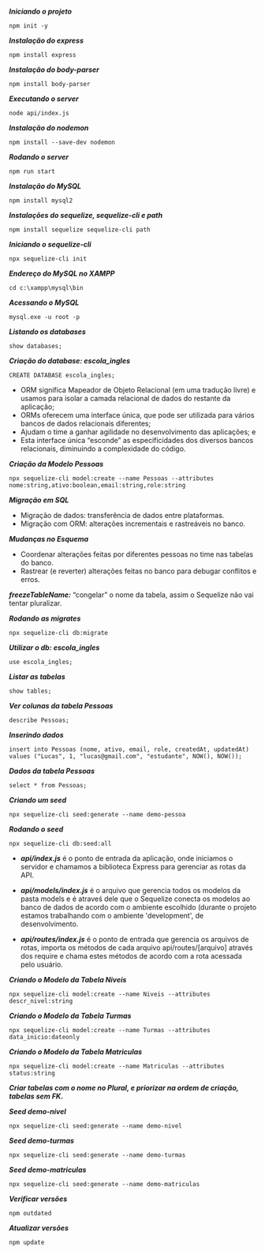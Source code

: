 ***Iniciando o projeto***
```
npm init -y
```

***Instalação do express***
```
npm install express
```

***Instalação do body-parser***
```
npm install body-parser
```

***Executando o server***
```
node api/index.js
```

***Instalação do nodemon***
```
npm install --save-dev nodemon
```

***Rodando o server***
```
npm run start
```

***Instalação do MySQL***
```
npm install mysql2
```

***Instalações do sequelize, sequelize-cli e path***
```
npm install sequelize sequelize-cli path
```

***Iniciando o sequelize-cli***
```
npx sequelize-cli init
```

***Endereço do MySQL no XAMPP***
```
cd c:\xampp\mysql\bin
```

***Acessando o MySQL***
```
mysql.exe -u root -p
```

***Listando os databases***
```
show databases;
```

***Criação do database: escola_ingles***
```
CREATE DATABASE escola_ingles;
```

- ORM significa Mapeador de Objeto Relacional (em uma tradução livre) e usamos para isolar a camada relacional de dados do restante da aplicação;
- ORMs oferecem uma interface única, que pode ser utilizada para vários bancos de dados relacionais diferentes;
- Ajudam o time a ganhar agilidade no desenvolvimento das aplicações; e
- Esta interface única “esconde” as especificidades dos diversos bancos relacionais, diminuindo a complexidade do código.

***Criação da Modelo Pessoas***
```
npx sequelize-cli model:create --name Pessoas --attributes nome:string,ativo:boolean,email:string,role:string
```

***Migração em SQL***
- Migração de dados: transferência de dados entre plataformas.
- Migração com ORM: alterações incrementais e rastreáveis no banco.

***Mudanças no Esquema***
- Coordenar alterações feitas por diferentes pessoas no time nas tabelas do banco.
- Rastrear (e reverter) alterações feitas no banco para debugar conflitos e erros.

***freezeTableName:*** “congelar” o nome da tabela, assim o Sequelize não vai tentar pluralizar.

***Rodando as migrates***
```
npx sequelize-cli db:migrate
```

***Utilizar o db: escola_ingles***
```
use escola_ingles;
```

***Listar as tabelas***
```
show tables;
```

***Ver colunas da tabela Pessoas***
```
describe Pessoas;
```

***Inserindo dados***
```
insert into Pessoas (nome, ativo, email, role, createdAt, updatedAt) values ("Lucas", 1, "lucas@gmail.com", "estudante", NOW(), NOW());
```

***Dados da tabela Pessoas***
```
select * from Pessoas;
```

***Criando um seed***
```
npx sequelize-cli seed:generate --name demo-pessoa
```

***Rodando o seed***
```
npx sequelize-cli db:seed:all
```

- ***api/index.js*** é o ponto de entrada da aplicação, onde iniciamos o servidor e chamamos a biblioteca Express para gerenciar as rotas da API.

- ***api/models/index.js*** é o arquivo que gerencia todos os modelos da pasta models e é atraveś dele que o Sequelize conecta os modelos ao banco de dados de acordo com o ambiente escolhido (durante o projeto estamos trabalhando com o ambiente 'development', de desenvolvimento.

- ***api/routes/index.js*** é o ponto de entrada que gerencia os arquivos de rotas, importa os métodos de cada arquivo api/routes/[arquivo] através dos require e chama estes métodos de acordo com a rota acessada pelo usuário.

***Criando o Modelo da Tabela Niveis***
```
npx sequelize-cli model:create --name Niveis --attributes descr_nivel:string
```

***Criando o Modelo da Tabela Turmas***
```
npx sequelize-cli model:create --name Turmas --attributes data_inicio:dateonly
```

***Criando o Modelo da Tabela Matriculas***
```
npx sequelize-cli model:create --name Matriculas --attributes status:string
```

***Criar tabelas com o nome no Plural, e priorizar na ordem de criação, tabelas sem FK.***

***Seed demo-nivel***
```
npx sequelize-cli seed:generate --name demo-nivel
```

***Seed demo-turmas***
```
npx sequelize-cli seed:generate --name demo-turmas
```

***Seed demo-matriculas***
```
npx sequelize-cli seed:generate --name demo-matriculas
```

***Verificar versões***
```
npm outdated
```

***Atualizar versões***
```
npm update
```